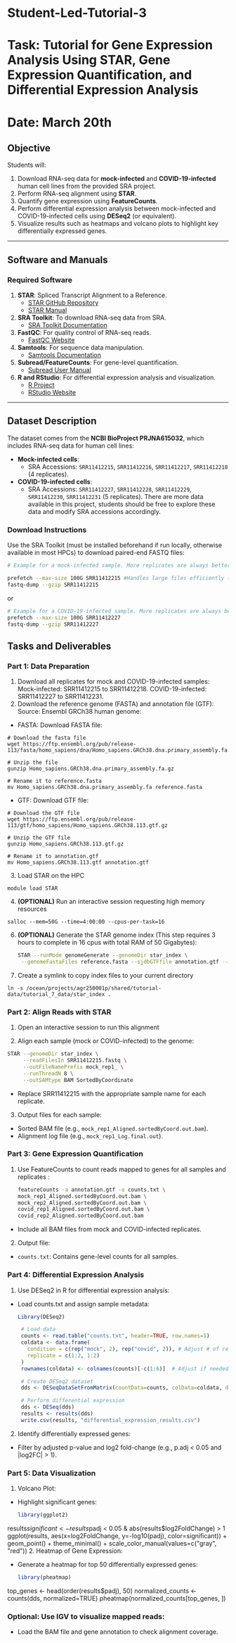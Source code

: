 # Student-Led-Tutorial-3
# Task: Tutorial for Gene Expression Analysis Using STAR, Gene Expression Quantification, and Differential Expression Analysis
# Date: March 20th

## **Objective**
Students will:
1. Download RNA-seq data for **mock-infected** and **COVID-19-infected** human cell lines from the provided SRA project.
2. Perform RNA-seq alignment using **STAR**.
3. Quantify gene expression using **FeatureCounts**.
4. Perform differential expression analysis between mock-infected and COVID-19-infected cells using **DESeq2** (or equivalent).
5. Visualize results such as heatmaps and volcano plots to highlight key differentially expressed genes.

---
## **Software and Manuals**
### **Required Software**
1. **STAR**: Spliced Transcript Alignment to a Reference.
   - [STAR GitHub Repository](https://github.com/alexdobin/STAR)
   - [STAR Manual](https://github.com/alexdobin/STAR/blob/master/doc/STARmanual.pdf)
2. **SRA Toolkit**: To download RNA-seq data from SRA.
   - [SRA Toolkit Documentation](https://github.com/ncbi/sra-tools)
3. **FastQC**: For quality control of RNA-seq reads.
   - [FastQC Website](https://www.bioinformatics.babraham.ac.uk/projects/fastqc/)
4. **Samtools**: For sequence data manipulation.
   - [Samtools Documentation](http://www.htslib.org/doc/)
5. **Subread/FeatureCounts**: For gene-level quantification.
   - [Subread User Manual](http://bioinf.wehi.edu.au/subread-package/)
6. **R and RStudio**: For differential expression analysis and visualization.
   - [R Project](https://www.r-project.org/)
   - [RStudio Website](https://posit.co/downloads/)

---
## **Dataset Description**
The dataset comes from the **NCBI BioProject PRJNA615032**, which includes RNA-seq data for human cell lines:
- **Mock-infected cells**:
  - SRA Accessions: `SRR11412215`, `SRR11412216`, `SRR11412217`, `SRR11412218` (4 replicates).
- **COVID-19-infected cells**:
  - SRA Accessions: `SRR11412227`, `SRR11412228`, `SRR11412229`, `SRR11412230`, `SRR11412231` (5 replicates).
There are more data available in this project, students should be free to explore these data and modify SRA accessions accordingly.

### **Download Instructions**
Use the SRA Toolkit (must be installed beforehand if run locally, otherwise available in most HPCs) to download paired-end FASTQ files:

   ``` bash
   # Example for a mock-infected sample. More replicates are always better, so repeat step for each SRA    accession.

prefetch --max-size 100G SRR11412215 #Handles large files efficiently (downloads in chunks to avoid corruption) 
fastq-dump --gzip SRR11412215
```
or

   ``` bash
   # Example for a COVID-19-infected sample. More replicates are always better, so repeat step for each SRA accession.
prefetch --max-size 100G SRR11412227
fastq-dump --gzip SRR11412227
```

## **Tasks and Deliverables**
### **Part 1: Data Preparation**
1. Download all replicates for mock and COVID-19-infected samples:
        Mock-infected: SRR11412215 to SRR11412218.
        COVID-19-infected: SRR11412227 to SRR11412231.
2. Download the reference genome (FASTA) and annotation file (GTF):
Source: Ensembl GRCh38 human genome:
- FASTA: Download FASTA file:
```
# Download the fasta file
wget https://ftp.ensembl.org/pub/release-113/fasta/homo_sapiens/dna/Homo_sapiens.GRCh38.dna.primary_assembly.fa.gz

# Unzip the file
gunzip Homo_sapiens.GRCh38.dna.primary_assembly.fa.gz

# Rename it to reference.fasta
mv Homo_sapiens.GRCh38.dna.primary_assembly.fa reference.fasta
```

- GTF: Download GTF file:
```
# Download the GTF file
wget https://ftp.ensembl.org/pub/release-113/gtf/homo_sapiens/Homo_sapiens.GRCh38.113.gtf.gz

# Unzip the GTF file
gunzip Homo_sapiens.GRCh38.113.gtf.gz

# Rename it to annotation.gtf
mv Homo_sapiens.GRCh38.113.gtf annotation.gtf
```

3. Load STAR on the HPC
  ```
  module load STAR
  ```
4. **(OPTIONAL)** Run an interactive session requesting high memory resources
```
salloc --mem=50G --time=4:00:00 --cpus-per-task=16
```
6. **(OPTIONAL)** Generate the STAR genome index (This step requires 3 hours to complete in 16 cpus with total RAM of 50 Gigabytes):
   ```bash
   STAR --runMode genomeGenerate --genomeDir star_index \
    --genomeFastaFiles reference.fasta --sjdbGTFfile annotation.gtf --sjdbOverhang 100
7. Create a symlink to copy index files to your current directory
```
ln -s /ocean/projects/agr250001p/shared/tutorial-data/tutorial_7_data/star_index .
```
### **Part 2: Align Reads with STAR**
1. Open an interactive session to run this alignment

2. Align each sample (mock or COVID-infected) to the genome:
```bash
STAR --genomeDir star_index \
     --readFilesIn SRR11412215.fastq \
     --outFileNamePrefix mock_rep1_ \
     --runThreadN 8 \
     --outSAMtype BAM SortedByCoordinate
```
- Replace SRR11412215 with the appropriate sample name for each replicate.
3. Output files for each sample:
- Sorted BAM file (e.g., `mock_rep1_Aligned.sortedByCoord.out.bam`).
- Alignment log file (e.g., `mock_rep1_Log.final.out`).

### **Part 3: Gene Expression Quantification**
1. Use FeatureCounts to count reads mapped to genes for all samples and replicates :
   ```bash
   featureCounts -a annotation.gtf -o counts.txt \
   mock_rep1_Aligned.sortedByCoord.out.bam \
   mock_rep2_Aligned.sortedByCoord.out.bam \
   covid_rep1_Aligned.sortedByCoord.out.bam \
   covid_rep2_Aligned.sortedByCoord.out.bam

- Include all BAM files from mock and COVID-infected replicates.

2. Output file:
- `counts.txt`: Contains gene-level counts for all samples.

### **Part 4: Differential Expression Analysis**
1. Use DESeq2 in R for differential expression analysis:
- Load counts.txt and assign sample metadata:
   ```R
   Library(DESeq2)

    # Load data
    counts <- read.table("counts.txt", header=TRUE, row.names=1)
    coldata <- data.frame(
      condition = c(rep("mock", 2), rep("covid", 2)), # Adjust # of reps if needed
      replicate = c(1:2, 1:2)
    )
    rownames(coldata) <- colnames(counts)[-c(1:6)]  # Adjust if needed

    # Create DESeq2 dataset
    dds <- DESeqDataSetFromMatrix(countData=counts, colData=coldata, design=~condition)

    # Perform differential expression
    dds <- DESeq(dds)
    results <- results(dds)
    write.csv(results, "differential_expression_results.csv")
2. Identify differentially expressed genes:

- Filter by adjusted p-value and log2 fold-change (e.g., p.adj < 0.05 and |log2FC| > 1).

### **Part 5: Data Visualization**

1. Volcano Plot:
- Highlight significant genes:
   ```R
   library(ggplot2)
results$significant <- results$padj < 0.05 & abs(results$log2FoldChange) > 1
ggplot(results, aes(x=log2FoldChange, y=-log10(padj), color=significant)) +
  geom_point() + theme_minimal() +
  scale_color_manual(values=c("gray", "red"))
2. Heatmap of Gene Expression:
- Generate a heatmap for top 50 differentially expressed genes:
   ```R
   library(pheatmap)
top_genes <- head(order(results$padj), 50)
normalized_counts <- counts(dds, normalized=TRUE)
pheatmap(normalized_counts[top_genes, ])

### **Optional: Use IGV to visualize mapped reads**:
- Load the BAM file and gene annotation to check alignment coverage.
